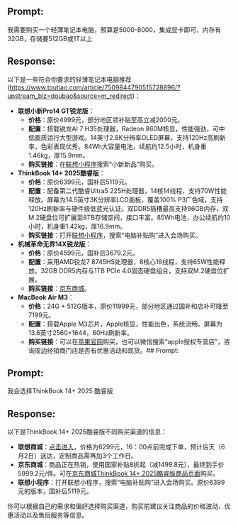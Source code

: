## Prompt:
我需要购买一个轻薄笔记本电脑，预算是5000-8000，集成显卡即可，内存有32GB，存储要512GB或1T以上

## Response:
以下是一些符合你要求的轻薄笔记本电脑推荐(https://www.toutiao.com/article/7509844790515728896/?upstream_biz=doubao&source=m_redirect)：
- **联想小新Pro14 GT锐龙版**：
    - **价格**：原价4999元，部分地区领补贴至高立减2000元。
    - **配置**：搭载锐龙AI 7 H35处理器，Radeon 860M核显，性能强劲，可中低画质运行大型游戏。14英寸2.8K分辨率OLED屏幕，支持120Hz高刷新率，色彩表现优秀。84Wh大容量电池，续航约12.5小时，机身重1.46kg，厚15.9mm。
    - **购买链接**：在[联想小程序](https://m.lenovo.com.cn/)搜索“小新新品”购买。
- **ThinkBook 14+ 2025酷睿版**：
    - **价格**：原价6399元，国补后5119元。
    - **配置**：配备第二代酷睿Ultra5 225H处理器，14核14线程，支持70W性能释放。屏幕为14.5英寸3K分辨率LCD面板，覆盖100% P3广色域，支持120Hz刷新率与硬件级低蓝光认证。双DDR5插槽最高支持96GB内存，双M.2硬盘位可扩展至8TB存储空间，接口丰富。85Wh电池，办公续航约10小时，机身重1.42kg，厚16.9mm。
    - **购买链接**：打开[联想小程序](https://m.lenovo.com.cn/)，搜索“电脑补贴购”进入会场购买。
- **机械革命无界14X锐龙版**：
    - **价格**：原价4599元，国补后3679.2元。
    - **配置**：采用AMD锐龙7 8745HS处理器，8核心16线程，支持65W性能释放。32GB DDR5内存与1TB PCIe 4.0固态硬盘组合，支持双M.2硬盘位扩展。
    - **购买链接**：[京东商城](https://u.jd.com/z1wmPl4)。
- **MacBook Air M3**：
    - **价格**：24G + 512G版本，原价11999元，部分地区通过国补和店补可降至7199元。
    - **配置**：搭载Apple M3芯片，Apple核显，性能出色，系统流畅。屏幕为13.6英寸2560×1644，60Hz刷新率。
    - **购买链接**：可以在[苹果官网](https://www.apple.com/cn/)购买，也可以微信搜索“apple授权专营店”，咨询周边经销商门店是否有优惠活动和现货。## Prompt:

## Prompt:
我会选择ThinkBook 14+ 2025 酷睿版

## Response:
以下是ThinkBook 14+ 2025酷睿版不同购买渠道的信息：
- **联想商城**：[点击进入](https://mitem.lenovo.com.cn/product/1043468.html)，价格为6299元，16：00点前完成下单，预计后天（6月2日）送达，定制商品需再加3个工作日。
- **京东商城**：商品正在热销，使用国家补贴8折起（减1499.8元），最终到手价5999.2元/件。可在[京东商城ThinkBook 14+ 2025酷睿版商品页面](https://m.smzdm.com/p/149370610/)购买。
- **联想小程序**：打开联想小程序，搜索“电脑补贴购”进入会场购买。原价6399元的版本，国补后5119元。

你可以根据自己的需求和偏好选择购买渠道，购买前建议关注商品的价格波动、优惠活动以及售后服务等信息。
